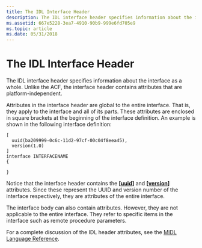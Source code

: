 ```yaml
---
title: The IDL Interface Header
description: The IDL interface header specifies information about the interface as a whole. Unlike the ACF, the interface header contains attributes that are platform-independent.
ms.assetid: 667e5228-3ea7-4910-90b9-999e6fd705e9
ms.topic: article
ms.date: 05/31/2018
---
```


# The IDL Interface Header

The IDL interface header specifies information about the interface as a whole. Unlike the ACF, the interface header contains attributes that are platform-independent.

Attributes in the interface header are global to the entire interface. That is, they apply to the interface and all of its parts. These attributes are enclosed in square brackets at the beginning of the interface definition. An example is shown in the following interface definition:

``` syntax
[
  uuid(ba209999-0c6c-11d2-97cf-00c04f8eea45),
  version(1.0)
]
interface INTERFACENAME
{

}
```

Notice that the interface header contains the **\[**[**uuid**](https://docs.microsoft.com/windows/desktop/Midl/uuid)**\]** and **\[**[**version**](https://docs.microsoft.com/windows/desktop/Midl/version)**\]** attributes. Since these represent the UUID and version number of the interface respectively, they are attributes of the entire interface.

The interface body can also contain attributes. However, they are not applicable to the entire interface. They refer to specific items in the interface such as remote procedure parameters.

For a complete discussion of the IDL header attributes, see the [MIDL Language Reference](https://docs.microsoft.com/windows/desktop/Midl/midl-language-reference).

 

 




